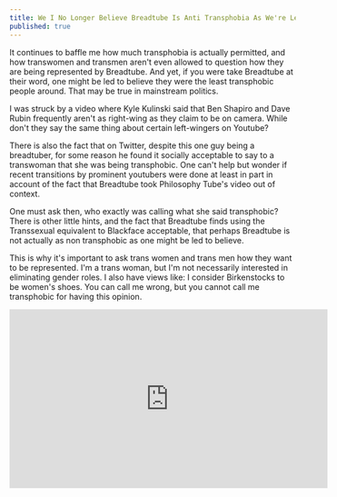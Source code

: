```yaml
---
title: We I No Longer Believe Breadtube Is Anti Transphobia As We're Led To Believe
published: true
---
```

It continues to baffle me how much transphobia is actually permitted, and how transwomen and transmen aren't even allowed to question how they are being represented by Breadtube. And yet, if you were take Breadtube at their word, one might be led to believe they were the least transphobic people around. That may be true in mainstream politics.

I was struck by a video where Kyle Kulinski said that Ben Shapiro and Dave Rubin frequently aren't as right-wing as they claim to be on camera. While don't they say the same thing about certain left-wingers on Youtube?

There is also the fact that on Twitter, despite this one guy being a breadtuber, for some reason he found it socially acceptable to say to a transwoman that she was being transphobic. One can't help but wonder if recent transitions by prominent youtubers were done at least in part in account of the fact that Breadtube took Philosophy Tube's video out of context.

One must ask then, who exactly was calling what she said transphobic? There is other little hints, and the fact that Breadtube finds using the Transsexual equivalent to Blackface acceptable, that perhaps Breadtube is not actually as non transphobic as one might be led to believe.

This is why it's important to ask trans women and trans men how they want to be represented. I'm a trans woman, but I'm not necessarily interested in eliminating gender roles. I also have views like: I consider Birkenstocks to be women's shoes. You can call me wrong, but you cannot call me transphobic for having this opinion.

<iframe width="560" height="315" sandbox="allow-same-origin allow-scripts allow-popups" src="https://video.ploud.jp/videos/embed/5f4fbfb9-1664-4d12-a923-4809975141f7" frameborder="0" allowfullscreen></iframe>
